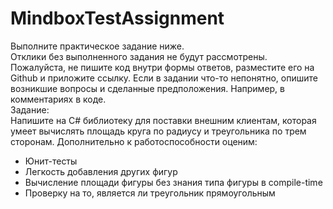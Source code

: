 # MindboxTestAssignment

Выполните практическое задание ниже.  
Отклики без выполненного задания не будут рассмотрены.  
Пожалуйста, не пишите код внутри формы ответов, разместите его на Github и приложите
ссылку. Если в задании что-то непонятно, опишите возникшие вопросы и сделанные
предположения. Например, в комментариях в коде.  
Задание:  
Напишите на C# библиотеку для поставки внешним клиентам, которая умеет вычислять
площадь круга по радиусу и треугольника по трем сторонам. Дополнительно к
работоспособности оценим:  

 - Юнит-тесты  
 - Легкость добавления других фигур  
 - Вычисление площади фигуры без знания типа фигуры в compile-time  
 - Проверку на то, является ли треугольник прямоугольным  